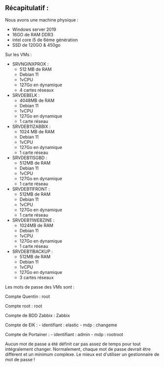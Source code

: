 ﻿## Récapitulatif :

Nous avons une machine physique : 

- Windows server 2019 
- 16GO de RAM DDR3
- intel core i5 de 6éme génération 
- SSD de 120GO & 450go 

Sur les VMs :

- SRVNGINXPROX :
	-	512 MB de RAM
	-	Debian 11
	-	1vCPU
	-	127Go en dynamique
	-	4 cartes réseaux 
- SRVDEBELK :
	- 4048MB de RAM
	- Debian 11
	- 1vCPU
	- 127Go en dynamique
	- 1 carte réseau
- SRVDEB11ZABBIX :
	- 1024 MB de RAM
	- Debian 11
	- 1vCPU
	- 127Go en dynamique
	- 1 carte réseau
- SRVDEB11SGBD :
	- 512MB de RAM 
	- Debian 11
	- 1vCPU
	- 127Go en dynamique
	- 1 carte réseau
- SRVDEB11FRONT :
	- 512MB de RAM 
	- Debian 11
	- 1vCPU
	- 127Go en dynamique
	- 1 carte réseau
- SRVDEB11WEBZINE :
	- 1024MB de RAM 
	- Debian 11
	- 1vCPU
	- 127Go en dynamique
	- 1 carte réseau
- SRVDEB11BACKUP :
	- 512MB de RAM 
	- Debian 11
	- 1vCPU
	- 127Go en dynamique
	- 3 cartes réseaux

Les mots de passe des VMs sont : 

Compte Quentin : root

Compte root : root

Compte de BDD Zabbix : Zabbix 

Compte de ElK :
	- identifiant : elastic
	- mdp : changeme

Compte de Portainer :
	- identifiant : admin
	- mdp : rootroot

Aucun mot de passe a été définit car pas assez de temps pour tout intégralement changer. Normalement, chaque mot de passe devrait être différent et un minimum complexe. Le mieux est d'utiliser un gestionnaire de mot de passe ! 
